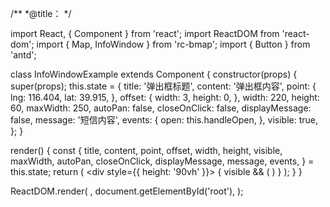/**
 *@title：
 */

import React, { Component } from 'react';
import ReactDOM from 'react-dom';
import { Map, InfoWindow } from 'rc-bmap';
import { Button } from 'antd';

class InfoWindowExample extends Component {
  constructor(props) {
    super(props);
    this.state = {
      title: '弹出框标题',
      content: '弹出框内容',
      point: {
        lng: 116.404,
        lat: 39.915,
      },
      offset: {
        width: 3,
        height: 0,
      },
      width: 220,
      height: 60,
      maxWidth: 250,
      autoPan: false,
      closeOnClick: false,
      displayMessage: false,
      message: '短信内容',
      events: {
        open: this.handleOpen,
      },
      visible: true,
    };
  }

  render() {
    const {
      title, content, point, offset, width, height, visible,
      maxWidth, autoPan, closeOnClick, displayMessage, message, events,
    } = this.state;
    return (
      <div style={{ height: '90vh' }}>
        <Map
          ak="dbLUj1nQTvDvKXkov5fhnH5HIE88RUEO"
          scrollWheelZoom
        >
          {
            visible && (
              <InfoWindow
                title={title}
                content={content}
                point={point}
                offset={offset}
                width={width}
                height={height}
                maxWidth={maxWidth}
                autoPan={autoPan}
                closeOnClick={closeOnClick}
                displayMessage={displayMessage}
                message={message}
                events={events}
              />
            )
          }
        </Map>
      </div>
    );
  }
}

ReactDOM.render(
  <InfoWindowExample />,
  document.getElementById('root'),
);
